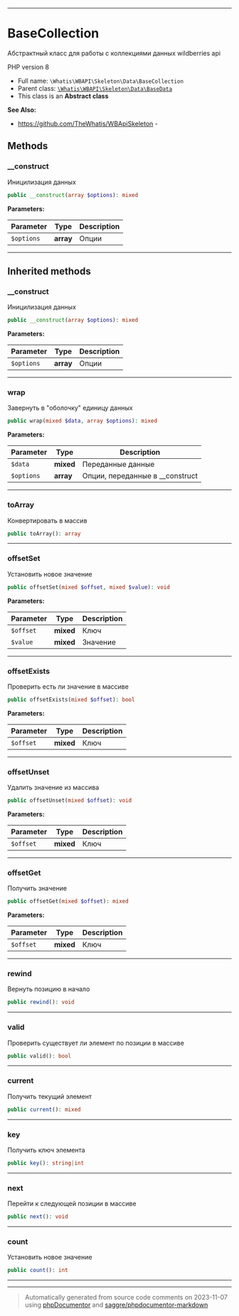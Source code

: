 ***

# BaseCollection

Абстрактный класс для работы с
коллекциями данных wildberries api

PHP version 8

* Full name: `\Whatis\WBAPI\Skeleton\Data\BaseCollection`
* Parent class: [`\Whatis\WBAPI\Skeleton\Data\BaseData`](./BaseData.md)
* This class is an **Abstract class**

**See Also:**

* https://github.com/TheWhatis/WBApiSkeleton - 




## Methods


### __construct

Иницилизация данных

```php
public __construct(array $options): mixed
```








**Parameters:**

| Parameter | Type | Description |
|-----------|------|-------------|
| `$options` | **array** | Опции |




***


## Inherited methods


### __construct

Иницилизация данных

```php
public __construct(array $options): mixed
```








**Parameters:**

| Parameter | Type | Description |
|-----------|------|-------------|
| `$options` | **array** | Опции |




***

### wrap

Завернуть в "оболочку"
единицу данных

```php
public wrap(mixed $data, array $options): mixed
```








**Parameters:**

| Parameter | Type | Description |
|-----------|------|-------------|
| `$data` | **mixed** | Переданные данные |
| `$options` | **array** | Опции, переданные в __construct |




***

### toArray

Конвертировать в массив

```php
public toArray(): array
```











***

### offsetSet

Установить новое значение

```php
public offsetSet(mixed $offset, mixed $value): void
```








**Parameters:**

| Parameter | Type | Description |
|-----------|------|-------------|
| `$offset` | **mixed** | Ключ |
| `$value` | **mixed** | Значение |




***

### offsetExists

Проверить есть ли значение
в массиве

```php
public offsetExists(mixed $offset): bool
```








**Parameters:**

| Parameter | Type | Description |
|-----------|------|-------------|
| `$offset` | **mixed** | Ключ |




***

### offsetUnset

Удалить значение из массива

```php
public offsetUnset(mixed $offset): void
```








**Parameters:**

| Parameter | Type | Description |
|-----------|------|-------------|
| `$offset` | **mixed** | Ключ |




***

### offsetGet

Получить значение

```php
public offsetGet(mixed $offset): mixed
```








**Parameters:**

| Parameter | Type | Description |
|-----------|------|-------------|
| `$offset` | **mixed** | Ключ |




***

### rewind

Вернуть позицию в начало

```php
public rewind(): void
```











***

### valid

Проверить существует ли элемент
по позиции в массиве

```php
public valid(): bool
```











***

### current

Получить текущий элемент

```php
public current(): mixed
```











***

### key

Получить ключ элемента

```php
public key(): string|int
```











***

### next

Перейти к следующей позиции в массиве

```php
public next(): void
```











***

### count

Установить новое значение

```php
public count(): int
```











***


***
> Automatically generated from source code comments on 2023-11-07 using [phpDocumentor](http://www.phpdoc.org/) and [saggre/phpdocumentor-markdown](https://github.com/Saggre/phpDocumentor-markdown)

